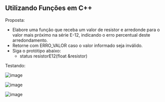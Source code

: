 ## Utilizando Funções em C++

Proposta:
  - Elabore uma função que receba um valor de resistor e arredonde para o valor mais próximo na série E-12, indicando o erro percentual deste arredondamento.
  - Retorne com ERRO_VALOR caso o valor informado seja inválido.
  - Siga o protótipo abaixo:
    + status resistorE12(float &resistor)

Testando:

![image](https://github.com/LucasMallmannEich/Simple_C_Plus_Plus_Projects/assets/89753549/19ede10c-578b-4592-8c38-9c6b99b85ba4)

![image](https://github.com/LucasMallmannEich/Simple_C_Plus_Plus_Projects/assets/89753549/eed57f22-6925-4221-a3cd-dad7f0c05ccd)

![image](https://github.com/LucasMallmannEich/Simple_C_Plus_Plus_Projects/assets/89753549/b814615d-cd4e-4e5d-81d0-df87b3d40727)
